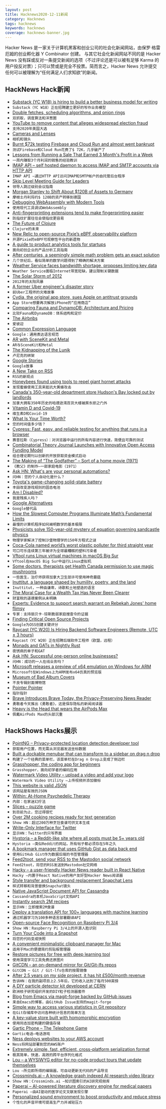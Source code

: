 ```yaml
---
layout: post
title: Hacknews2020-12-11新闻
category: Hacknews
tags: hacknews
keywords: hacknews
coverage: hacknews-banner.jpg
---
```


Hacker News 是一家关于计算机黑客和创业公司的社会化新闻网站，由保罗·格雷厄姆的创业孵化器 Y Combinator 创建。
与其它社会化新闻网站不同的是 Hacker News 没有踩或反对一条提交新闻的选项（不过评论还是可以被有足够 Karma 的用户投反对票）；只可以赞或是完全不投票。简而言之，Hacker News 允许提交任何可以被理解为“任何满足人们求知欲”的新闻。

## HackNews Hack新闻


- [Substack (YC W18) is hiring to build a better business model for writing](https://substack.com/jobs)
- `Substack（YC W18）正在招聘建立更好的写作业务模型`
- [Double fetches, scheduling algorithms, and onion rings](https://offlinemark.com/2020/11/12/double-fetches-scheduling-algorithms-onion-rings/)
- `双抓取，调度算法和洋葱圈`
- [YouTube to remove content that alleges widespread election fraud](https://blog.youtube/news-and-events/supporting-the-2020-us-election)
- `支持2020年美国大选`
- [Cameras and Lenses](https://ciechanow.ski/cameras-and-lenses/)
- `相机和镜头`
- [Burnt $72k testing Firebase and Cloud Run and almost went bankrupt](https://blog.tomilkieway.com/72k-1/)
- `测试Firebase和Cloud Run花费了$ 72K，几乎破产了`
- [Lessons from Running a Sale That Earned 3 Month's Profit in a Week](https://www.coryzue.com/writing/black-friday/)
- `一周内赚取3个月利润的销售的经验教训`
- [IMAP API – self hosted daemon to access IMAP and SMTP accounts via HTTP API](https://github.com/andris9/imapapi)
- `IMAP API –通过HTTP API访问IMAP和SMTP帐户的自托管后台程序`
- [Skip Level Meeting Guide for Leaders](https://codingsans.com/blog/skip-level-meeting)
- `领导人跳过级别会议指南`
- [Morgan Stanley to Shift About $120B of Assets to Germany](https://www.bloomberg.com/news/articles/2020-12-10/morgan-stanley-to-shift-about-120-billion-of-assets-to-germany)
- `摩根士丹利将约$ 120B的资产转移到德国`
- [Debugging WebAssembly with Modern Tools](https://developers.google.com/web/updates/2020/12/webassembly)
- `使用现代工具调试WebAssembly`
- [Anti-fingerprinting extensions tend to make fingerprinting easier](https://palant.info/2020/12/10/how-anti-fingerprinting-extensions-tend-to-make-fingerprinting-easier/)
- `防指纹扩展往往会使指纹更容易`
- [The Future of Clojure](https://www.thoughtworks.com/podcasts/future-clojure)
- `Clojure的未来`
- [New Relic to open-source Pixie’s eBPF observability platform](https://blog.pixielabs.ai/pixie-new-relic/)
- `开源Pixie的eBPF可观察性平台的新遗物`
- [A guide to product analytics tools for startups](https://satchel.com/web-analytics/)
- `面向初创企业的产品分析工具指南`
- [After centuries, a seemingly simple math problem gets an exact solution](https://www.quantamagazine.org/mathematician-solves-centuries-old-grazing-goat-problem-exactly-20201209/)
- `几个世纪后，看似简单的数学问题得到了精确的解决方案`
- [Weather Service faces bandwidth shortage, proposes limiting key data](https://www.washingtonpost.com/weather/2020/12/09/nws-data-limits-internet-bandwidth/)
- `Weather Service面临Internet带宽短缺，建议限制关键数据`
- [The Solar Storm of 2012](https://science.nasa.gov/science-news/science-at-nasa/2014/23jul_superstorm)
- `2012年的太阳风暴`
- [A former Uber engineer's disaster story](https://twitter.com/StanTwinB/status/1336890442768547845)
- `前Uber工程师的灾难故事`
- [Cydia, the original app store, sues Apple on antitrust grounds](https://www.washingtonpost.com/technology/2020/12/10/cydia-apple-lawsuit/)
- `App Store想要再次解放iPhone的“应用商店”`
- [Comparing Fauna and DynamoDB: Architecture and Pricing](https://fauna.com/blog/comparing-fauna-and-dynamodb)
- `比较Fauna和DynamoDB：体系结构和定价`
- [The Airbnbs](https://blog.ycombinator.com/the-airbnbs/)
- `爱彼迎`
- [Common Expression Language](https://github.com/google/cel-spec)
- `Google：通用表达语言规范`
- [AR with SceneKit and Metal](https://emillindfors.com/blog/2020-12/ar-with-scenekit-and-metal/)
- `AR与SceneKit和Metal`
- [The Kidnapping of the Lunik](https://www.cia.gov/library/center-for-the-study-of-intelligence/kent-csi/vol11no1/html/v11i1a04p_0001.htm)
- `卢尼克的绑架`
- [Google Stories](http://stories.google)
- `Google故事`
- [A New Take on RSS](https://findka.com/blog/new-take-on-rss/)
- `RSS的新观点`
- [Honeybees found using tools to repel giant hornet attacks](https://www.nationalgeographic.com/animals/2020/12/honeybees-use-tools-dung-repels-giant-hornets/)
- `发现蜜蜂使用工具来抵抗大黄蜂攻击`
- [Canada's 350-year-old department store Hudson's Bay locked out by landlords](https://www.timescolonist.com/business/hudson-s-bay-in-coquitlam-closes-as-other-hbc-stores-stop-paying-rent-1.24243453)
- `加拿大拥有350年历史的哈德逊湾百货大楼被房东拒之门外`
- [Vitamin D and Covid-19](https://vitamin-d-covid.shotwell.ca/)
- `维生素D和Covid-19`
- [What Is Your Time Worth?](https://www.npr.org/sections/money/2020/12/08/943812834/what-is-your-time-worth)
- `您的时间值多少钱？`
- [Cypress: Fast, easy, and reliable testing for anything that runs in a browser](https://www.cypress.io/)
- `赛普拉斯（Cypress）：对浏览器中运行的所有内容进行快速，简便且可靠的测试`
- [Combinatorial Theory Journal Launches with Innovative Open Access Funding Model](https://osc.universityofcalifornia.edu/2020/12/combinatorial-theory-launches/)
- `组合理论期刊以创新的开放获取资金模式启动`
- [The Making of “The Godfather” – Sort of a home movie (1971)](http://www.thestacksreader.com/the-making-of-the-godfather-sort-of-a-home-movie/)
- `《教父》的制作–一部家庭电影（1971）`
- [Ask HN: What's are your personal automations?](item?id=25381191)
- `问HN：您的个人自动化是什么？`
- [Toyota's game-changing solid-state battery](https://asia.nikkei.com/content/4c8b11d1c65d83d23ba9aeb11030a947)
- `丰田改变游戏规则的固态电池`
- [Am I Disabled?](https://aeon.co/essays/what-does-it-mean-to-consider-yourself-a-disabled-person)
- `我是残疾人吗？`
- [Google Alternatives](https://justprivacy.org/google-alternatives/)
- `Google替代品`
- [How the Slowest Computer Programs Illuminate Math’s Fundamental Limits](https://www.quantamagazine.org/the-busy-beaver-game-illuminates-the-fundamental-limits-of-math-20201210/)
- `最慢的计算机程序如何阐明数学的基本极限`
- [Physicists solve 150-year-old mystery of equation governing sandcastle physics](https://arstechnica.com/science/2020/12/physicists-solve-150-year-old-mystery-of-equation-governing-sandcastle-physics/)
- `物理学家解决了控制沙堡物理学的150年方程式之谜`
- [Coca-Cola named world’s worst plastic polluter for third straight year](https://www.independent.co.uk/environment/coca-cola-plastic-pollution-nestle-pepsico-b1767370.html)
- `可口可乐连续第三年被评为全球最糟糕的塑料污染者`
- [Vftool runs Linux virtual machines in macOS Big Sur](https://github.com/evansm7/vftool)
- `Vftool在macOS Big Sur中运行Linux虚拟机`
- [Some doctors, therapists get Health Canada permission to use magic mushrooms](https://www.cbc.ca/news/canada/london/some-doctors-therapists-get-health-canada-permission-to-use-magic-mushrooms-1.5834485)
- `一些医生，治疗师获得加拿大卫生部许可使用神奇蘑菇`
- [Inuttitut, a language shaped by humility, poetry, and the land](https://beside.media/new-narratives/nuna/)
- `Inuttitut，一种由谦卑，诗歌和土地塑造的语言`
- [The Moral Case for a Wealth Tax Has Never Been Clearer](https://www.wbur.org/cognoscenti/2020/12/10/massachusetts-wealth-tax-pandemic-covid-19-miles-howard)
- `财富税的道德案例从未明确`
- [Experts: Evidence to support search warrant on Rebekah Jones' home flimsy](https://www.floridatoday.com/story/news/2020/12/10/evidence-warrant-raid-rebekah-jones-cybersecurity-digital-rights-civil-liberties-whistleblower/3867058001/)
- `专家：支持丽贝卡·琼斯脆弱家庭搜查令的证据`
- [Finding Critical Open Source Projects](https://opensource.googleblog.com/)
- `Google为OSS创建关键评分`
- [Raycast (YC W20) Is Hiring Backend Software Engineers (Remote, UTC ± 3 hours)](https://raycast.com/jobs/software-engineer-backend)
- `Raycast（YC W20）正在招聘后端软件工程师（欧盟，远程）`
- [Monads and GATs in Nightly Rust](https://www.fpcomplete.com/blog/monads-gats-nightly-rust/)
- `夜锈病的单子和GAT`
- [Ask HN: Successful one-person online businesses?](item?id=25377696)
- `问HN：成功的一人在线业务吗？`
- [Microsoft releases a preview of x64 emulation on Windows for ARM](https://blogs.windows.com/windows-insider/2020/12/10/announcing-windows-10-insider-preview-build-21277/)
- `Microsoft在Windows上为ARM发布x64仿真的预览版`
- [Museum of Bad Album Covers](http://www.zonicweb.net/badalbmcvrs/index.htm)
- `不良专辑封面博物馆`
- [Pointer Pointer](https://pointerpointer.com/)
- `指针指针`
- [Brave Introduces Brave Today, the Privacy-Preserving News Reader](https://brave.com/announcing-brave-today/)
- `勇敢者今天推出《勇敢者》，这是保存隐私的新闻阅读器`
- [Heavy is the Head that wears the AirPods Max](https://daringfireball.net/2020/12/heavy_is_the_head_that_wears_the_airpods_max)
- `佩戴AirPods Max的头部沉重`


## HackShows Hacks展示

- [ PointNG – Privacy-protected location detection developer tool](https://www.pointng.io)
- `获取用户位置，而无需从浏览器发送坐标数据`
- [ Built a dockable menubar that can transform to a sidebar on drag n drop](https://github.com/prabhuignoto/vue-dock-menu)
- `构建了一个经典的菜单栏，该菜单栏在Drag n Drop上变成了侧边栏`
- [ Grasshopper, the coding app for beginners](https://grasshopper.app/)
- `Grasshopper，面向初学者的编码应用`
- [ Watermark Video Utility – upload a video and add your logo](https://shotstack.io/demo/watermarker/)
- `Watermark Video Utility –上传视频并添加徽标`
- [ This website is valid JSON](https://webdatarender.com/)
- `该网站是有效的JSON`
- [ Within: At-Home Psychedelic Therapy](http://TryWithin.com)
- `内部：在家迷幻疗法`
- [ Slices – puzzle game](http://slices.ovh/?puzzles)
- `到目前为止，您过得很忙`
- [ Over 2M cooking recipes ready for text generation](https://github.com/Glorf/recipenlg)
- `Show HN：超过200万种烹饪食谱可供文本生成`
- [ Write-Only Interface for Twitter](https://typefully.app/)
- `显示HN：Twitter的只写界面`
- [ Hystoria – a Reddit-like site where all posts must be 5+ years old](https://hystoria.100millionbooks.org)
- `Hystoria –类似Reddit的网站，所有帖子都必须存在5年之久`
- [ A bookmark manager that uses GitHub Gist as data back end](https://bookmark.wtf/9803bde974539a8992c0515b28db439b)
- `使用GitHub Gist作为数据后端的书签管理器`
- [ Feed2toot, send your RSS to the Mastodon social network](https://gitlab.com/chaica/feed2toot/)
- `Feed2toot，将您的RSS发送到Mastodon社交网络`
- [ Hacky – a user-friendly Hacker News reader built in React Native](https://apps.apple.com/us/app/dark-hacker-news/id1459946382?)
- `Hacky –内置于React Native的用户友好型Hacker News阅读器`
- [ Style transfer and background replacement Snapchat Lens](https://heartbeat.fritz.ai/combining-style-transfer-with-background-replacement-in-lens-studio-with-fritz-ai-and-snapml-5f51ede9789)
- `样式转移和背景替换Snapchat镜头`
- [ Native JavaScript Document API for Cassandra](https://stargate.io/2020/12/09/announcing-stargate-10-ga-rest-graphql-schemaless-json-for-your-cassandra-development.html)
- `Cassandra的本机JavaScript文档API`
- [ Instantly search 2M recipes](https://recipe-search.typesense.org/)
- `显示HN：立即搜索2M食谱`
- [ Deploy a translation API for 100+ languages with machine learning](https://github.com/cortexlabs/cortex/tree/translator-example/examples/model-caching/python/translator)
- `通过机器学习为100多种语言部署翻译API`
- [ Open-source Face Recognition on Raspberry Pi 3/4](https://github.com/SharpAI/DeepCamera)
- `Show HN：Raspberry Pi 3/4上的开源人脸识别`
- [ Turn Your Code into a Snapshot](https://codeshotapp.com/)
- `将您的代码变成快照`
- [ A convenient minimalistic clipboard manager for Mac](https://github.com/prashantgupta24/go-clip)
- `适用于Mac的便捷简约剪贴板管理器`
- [ Restore pictures for free with deep learning tool](https://hotpot.ai/restore-picture)
- `使用深度学习工具免费还原图片`
- [ GitCDN – an on-demand mirror for Git/Git-lfs repos](https://gitlab.com/grouperenault/git_cdn)
- `GitCDN – Git / Git-lfs仓库的按需镜像`
- [ After 2.5 years on my side project, it has hit £500/month revenue](item?id=25372464)
- `告诉HN：在我的副项目上2.5年后，它的收入达到了每月500英镑`
- [ A DIY particle detector kit developed at CERN](https://shop.kitspace.org/buy/electron-detector/)
- `欧洲核子研究组织开发的DIY粒子检测器套件`
- [ Blog from Emacs via magit-forge backed by GitHub issues](https://sgrove.essay.dev/post/25/essaydev-a-real-time-blog-from-emacs-magit-forge-based-on-github-issues)
- `来自Emacs的博客，由GitHub Issue支持的magit-forge`
- [ Simple way to access various statistics in Git repository](https://git-quick-stats.sh/)
- `在Git存储库中访问各种统计信息的简单方法`
- [ A key-value store built with homomorphic encryption](https://github.com/ankane/morph)
- `使用同态加密构建的键值存储`
- [ Gartic Phone – The Telephone Game](https://garticphone.com)
- `Gartic电话–电话游戏`
- [ Ness deploys websites to your AWS account](https://ness.sh)
- `Ness将网站部署到您的AWS账户`
- [ Extremely simple, fast, efficient, cross-platform serialization format](https://github.com/RainwayApp/bebop)
- `极其简单，快速，高效的跨平台序列化格式`
- [ Lou – a WYSIWYG editor for no-code product tours that update themselves](https://www.louassist.com/?lou=672255313089)
- `Lou –所见即所得的编辑器，可自动更新无代码的产品导览`
- [ Crossminds.ai – A knowledge graph indexed AI research video library](https://crossminds.ai/explore/)
- `Show HN：Crossminds.ai –知识图索引的AI研究视频库`
- [ Paperai – AI-powered literature discovery engine for medical papers](https://github.com/neuml/paperai)
- `Paperai –由AI驱动的医学论文文献发现引擎`
- [ Personalized sound environment to boost productivity and reduce stress](https://naturvirt.netlify.app/)
- `个性化的声音环境可提高生产力并减轻压力`


